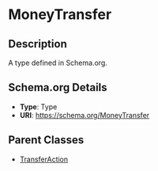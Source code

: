 # MoneyTransfer

## Description
A type defined in Schema.org.

## Schema.org Details
- **Type**: Type
- **URI**: https://schema.org/MoneyTransfer

## Parent Classes
- [TransferAction](../TransferAction.md)

